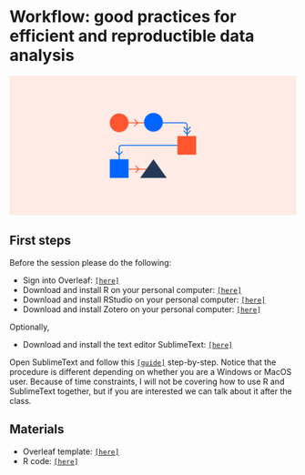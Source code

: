 # Workflow: good practices for efficient and reproductible data analysis

![background](background.png)

## First steps

Before the session please do the following:


- Sign into Overleaf: [`[here]`](https://it.overleaf.com/login)
- Download and install R on your personal computer: [`[here]`](https://cran.dcc.uchile.cl)
- Download and install RStudio on your personal computer: [`[here]`](https://posit.co/download/rstudio-desktop/)
- Download and install Zotero on your personal computer: [`[here]`](https://www.zotero.org/download/)


Optionally,

- Download and install the text editor SublimeText: [`[here]`](https://www.sublimetext.com)

Open SublimeText and follow this [`[guide]`](https://adee-weller.com/pages/home.md) step-by-step. Notice that the procedure is different depending on whether you are a Windows or MacOS user. Because of time constraints, I will not be covering how to use R and SublimeText together, but if you are interested we can talk about it after the class.


## Materials

- Overleaf template: [`[here]`](https://www.overleaf.com/project/5319dff0f8c27db47b000033)
- R code: [`[here]`](workflow_r.zip)
